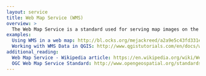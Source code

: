 ```yaml
---
layout: service
title: Web Map Service (WMS)
overview: >
  The Web Map Service is a standard used for serving map images on the Internet. It is commonly referred to as WMS.
examples:
  Using WMS in a web map: http://bl.ocks.org/mejackreed/a2a9e5c43fd331e9d76f
  Working with WMS Data in QGIS: http://www.qgistutorials.com/en/docs/working_with_wms.html
additional_reading:
  Web Map Service - Wikipedia article: https://en.wikipedia.org/wiki/Web_Map_Service
  OGC Web Map Service Standard: http://www.opengeospatial.org/standards/wms
---
```

